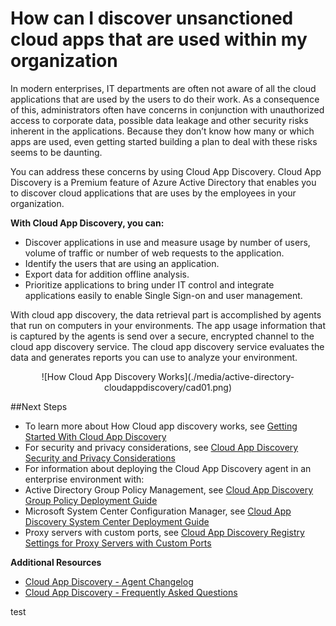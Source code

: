 <properties 
	pageTitle="How can I discover unsanctioned cloud apps that are used within my organization" 
	description="This topic describes what is the Cloud App Discvery is and why you would use it." 
	services="active-directory" 
	documentationCenter="" 
	authors="markusvi" 
	manager="swadhwa" 
	editor="lisatoft"/>

<tags 
	ms.service="active-directory" 
	ms.workload="identity" 
	ms.tgt_pltfrm="na" 
	ms.devlang="na" 
	ms.topic="article" 
	ms.date="07/23/2015" 
	ms.author="markusvi"/>

# How can I discover unsanctioned cloud apps that are used within my organization

In modern enterprises, IT departments are often not aware of all the cloud applications that are used by the users to do their work.
 As a consequence of this, administrators often have concerns in conjunction with unauthorized access to corporate data, possible data leakage and other security risks inherent in the applications.
 Because they don’t know how many or which apps are used, even getting started building a plan to deal with these risks seems to be daunting.

You can address these concerns by using Cloud App Discovery.
 Cloud App Discovery is a Premium feature of Azure Active Directory that enables you to discover cloud applications that are uses by the employees in your organization. 


**With Cloud App Discovery, you can:**

* Discover applications in use and measure usage by number of users, volume of traffic or number of web requests to the application. 
* Identify the users that are using an application. 
* Export data for addition offline analysis. 
* Prioritize applications to bring under IT control and integrate applications easily to enable Single Sign-on and user management. 

With cloud app discovery, the data retrieval part is accomplished by agents that run on computers in your environments.
The app usage information that is captured by the agents is send over a secure, encrypted channel to the cloud app discovery service.
The cloud app discovery service evaluates the data and generates reports you can use to analyze your environment.


<center>![How Cloud App Discovery Works](./media/active-directory-cloudappdiscovery/cad01.png)</center>

##Next Steps


* To learn more about How Cloud app discovery works, see [Getting Started With Cloud App Discovery](http://social.technet.microsoft.com/wiki/contents/articles/30962.getting-started-with-cloud-app-discovery.aspx) 
* For security and privacy considerations, see [Cloud App Discovery Security and Privacy Considerations](active-directory-cloudappdiscovery-security-and-privacy-considerations.md) 
* For information about deploying the Cloud App Discovery agent in an enterprise environment with: 
 * Active Directory Group Policy Management, see  [Cloud App Discovery Group Policy Deployment Guide](http://social.technet.microsoft.com/wiki/contents/articles/30965.cloud-app-discovery-group-policy-deployment-guide.aspx) 
 * Microsoft System Center Configuration Manager, see [Cloud App Discovery System Center Deployment Guide](http://social.technet.microsoft.com/wiki/contents/articles/30968.cloud-app-discovery-system-center-deployment-guide.aspx) 
 * Proxy servers with custom ports, see [Cloud App Discovery Registry Settings for Proxy Servers with Custom Ports](active-directory-cloudappdiscovery-registry-settings-for-proxy-services.md) 





**Additional Resources**


* [Cloud App Discovery - Agent Changelog ](http://social.technet.microsoft.com/wiki/contents/articles/24616.cloud-app-discovery-agent-changelog.aspx)
* [Cloud App Discovery - Frequently Asked Questions](http://social.technet.microsoft.com/wiki/contents/articles/24037.cloud-app-discovery-frequently-asked-questions.aspx)



test
